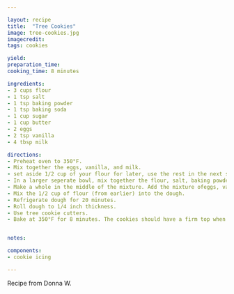 ```yaml
---

layout: recipe
title:  "Tree Cookies"
image: tree-cookies.jpg
imagecredit: 
tags: cookies

yield: 
preparation_time: 
cooking_time: 8 minutes

ingredients:
- 3 cups flour
- 1 tsp salt
- 1 tsp baking powder
- 1 tsp baking soda
- 1 cup sugar
- 1 cup butter
- 2 eggs
- 2 tsp vanilla
- 4 tbsp milk

directions:
- Preheat oven to 350°F.
- Mix together the eggs, vanilla, and milk.
- set aside 1/2 cup of your flour for later, use the rest in the next step.
- In a larger seperate bowl, mix together the flour, salt, baking powder, baking soda, sugar, and butter until it is a lumpy dough.
- Make a whole in the middle of the mixture. Add the mixture ofeggs, vanilla, and milk to the center hole. Mix together.
- Mix the 1/2 cup of flour (from earlier) into the dough.
- Refrigerate dough for 20 minutes.
- Roll dough to 1/4 inch thickness.
- Use tree cookie cutters.
- Bake at 350°F for 8 minutes. The cookies should have a firm top when done.


notes:

components:
- cookie icing

---
```


Recipe from Donna W.